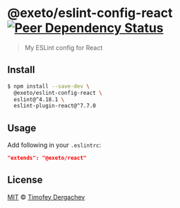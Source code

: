 # @exeto/eslint-config-react [![Peer Dependency Status][peerdepstat-image]][peerdepstat-url]

> My ESLint config for React

## Install

```bash
$ npm install --save-dev \
  @exeto/eslint-config-react \
  eslint@^4.18.1 \
  eslint-plugin-react@^7.7.0
```

## Usage

Add following in your `.eslintrc`:

```json
"extends": "@exeto/react"
```

## License

[MIT](LICENSE.md) © [Timofey Dergachev](https://exeto.me/en)

[peerdepstat-url]: https://david-dm.org/exeto/eslint-config-react?type=peer
[peerdepstat-image]: https://david-dm.org/exeto/eslint-config-react/peer-status.svg?style=flat-square
